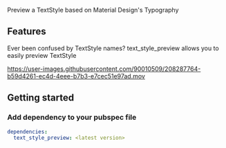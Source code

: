Preview a TextStyle based on Material Design's Typography

## Features

Ever been confused by TextStyle names?
text_style_preview allows you to easily preview TextStyle

https://user-images.githubusercontent.com/90010509/208287764-b59d4261-ec4d-4eee-b7b3-e7cec51e97ad.mov



## Getting started

### Add dependency to your pubspec file

```yaml
dependencies:
  text_style_preview: <latest version>
```
